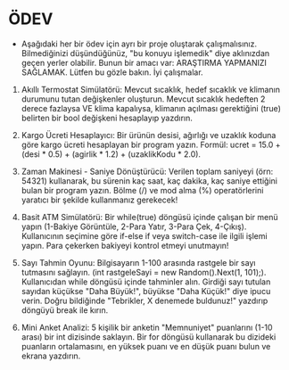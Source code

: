 # ÖDEV

* Aşağıdaki her bir ödev için ayrı bir proje oluştarak çalışmalısınız. Bilmediğinizi düşündüğünüz, "bu konuyu işlemedik" diye aklınızdan geçen yerler olabilir. Bunun bir amacı var: ARAŞTIRMA YAPMANIZI SAĞLAMAK. Lütfen bu gözle bakın. İyi çalışmalar.

1. Akıllı Termostat Simülatörü: Mevcut sıcaklık, hedef sıcaklık ve klimanın durumunu tutan değişkenler oluşturun. Mevcut sıcaklık hedeften 2 derece fazlaysa VE klima kapalıysa, klimanın açılması gerektiğini (true) belirten bir bool değişkeni hesaplayıp yazdırın.

2. Kargo Ücreti Hesaplayıcı: Bir ürünün desisi, ağırlığı ve uzaklık koduna göre kargo ücreti hesaplayan bir program yazın. Formül: ucret = 15.0 + (desi * 0.5) + (agirlik * 1.2) + (uzaklikKodu * 2.0).

3. Zaman Makinesi - Saniye Dönüştürücü: Verilen toplam saniyeyi (örn: 54321) kullanarak, bu sürenin kaç saat, kaç dakika, kaç saniye ettiğini bulan bir program yazın. Bölme (/) ve mod alma (%) operatörlerini yaratıcı bir şekilde kullanmanız gerekecek!

4. Basit ATM Simülatörü: Bir while(true) döngüsü içinde çalışan bir menü yapın (1-Bakiye Görüntüle, 2-Para Yatır, 3-Para Çek, 4-Çıkış). Kullanıcının seçimine göre if-else if veya switch-case ile ilgili işlemi yapın. Para çekerken bakiyeyi kontrol etmeyi unutmayın!

5. Sayı Tahmin Oyunu: Bilgisayarın 1-100 arasında rastgele bir sayı tutmasını sağlayın. (int rastgeleSayi = new Random().Next(1, 101);). Kullanıcıdan while döngüsü içinde tahminler alın. Girdiği sayı tutulan sayıdan küçükse "Daha Büyük!", büyükse "Daha Küçük!" diye ipucu verin. Doğru bildiğinde "Tebrikler, X denemede buldunuz!" yazdırıp döngüyü break ile kırın.

6. Mini Anket Analizi: 5 kişilik bir anketin "Memnuniyet" puanlarını (1-10 arası) bir int dizisinde saklayın. Bir for döngüsü kullanarak bu dizideki puanların ortalamasını, en yüksek puanı ve en düşük puanı bulun ve ekrana yazdırın.